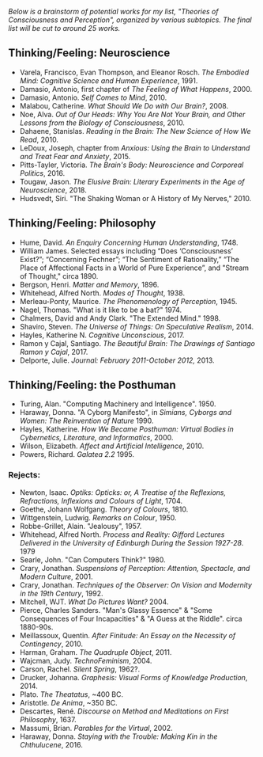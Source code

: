 *Below is a brainstorm of potential works for my list, "Theories of Consciousness and Perception", organized by various subtopics. The final list will be cut to around 25 works.*

## Thinking/Feeling: Neuroscience
* Varela, Francisco, Evan Thompson, and Eleanor Rosch. *The Embodied Mind: Cognitive Science and Human Experience*, 1991.
* Damasio, Antonio, first chapter of *The Feeling of What Happens*, 2000.
* Damasio, Antonio. *Self Comes to Mind*, 2010.
* Malabou, Catherine. *What Should We Do with Our Brain?*, 2008.
* Noe, Alva. *Out of Our Heads: Why You Are Not Your Brain, and Other Lessons from the Biology of Consciousness*, 2010.
* Dahaene, Stanislas. *Reading in the Brain: The New Science of How We Read*, 2010.
* LeDoux, Joseph, chapter from *Anxious: Using the Brain to Understand and Treat Fear and Anxiety*, 2015.
* Pitts-Tayler, Victoria. *The Brain's Body: Neuroscience and Corporeal Politics*, 2016. 
* Tougaw, Jason. *The Elusive Brain: Literary Experiments in the Age of Neuroscience*, 2018. 
* Hudsvedt, Siri. "The Shaking Woman or A History of My Nerves," 2010.

## Thinking/Feeling: Philosophy
* Hume, David. *An Enquiry Concerning Human Understanding*, 1748.
* William James. Selected essays including “Does ‘Consciousness’ Exist?”; “Concerning Fechner”; “The Sentiment of Rationality,” “The Place of Affectional Facts in a World of Pure Experience”, and "Stream of Thought," circa 1890.
* Bergson, Henri. *Matter and Memory*, 1896.
* Whitehead, Alfred North. *Modes of Thought*, 1938.
* Merleau-Ponty, Maurice. *The Phenomenology of Perception*, 1945.
* Nagel, Thomas. "What is it like to be a bat?" 1974.
* Chalmers, David and Andy Clark. "The Extended Mind." 1998.
* Shaviro, Steven. *The Universe of Things: On Speculative Realism*, 2014.
* Hayles, Katherine N. *Cognitive  Unconscious*, 2017.
* Ramon y Cajal, Santiago. *The Beautiful Brain: The Drawings of Santiago Ramon y Cajal*, 2017.
* Delporte, Julie. *Journal: February 2011-October 2012,* 2013.

## Thinking/Feeling: the Posthuman
* Turing, Alan. "Computing Machinery and Intelligence". 1950.
* Haraway, Donna. "A Cyborg Manifesto", in *Simians, Cyborgs and Women: The Reinvention of Nature* 1990.
* Hayles, Katherine. *How We Became Posthuman: Virtual Bodies in Cybernetics, Literature, and Informatics*, 2000.
* Wilson, Elizabeth. *Affect and Artificial Intelligence*, 2010.
* Powers, Richard. *Galatea 2.2* 1995.

### Rejects:
* Newton, Isaac. *Optiks: Opticks: or, A Treatise of the Reflexions, Refractions, Inflexions and Colours of Light*, 1704.
* Goethe, Johann Wolfgang. *Theory of Colours*, 1810.
* Wittgenstein, Ludwig. *Remarks on Colour*, 1950.
* Robbe-Grillet, Alain. "Jealousy", 1957.
* Whitehead, Alfred North. *Process and Reality: Gifford Lectures Delivered in the University of Edinburgh During the Session 1927-28*. 1979
* Searle, John. "Can Computers Think?" 1980.
* Crary, Jonathan. *Suspensions of Perception: Attention, Spectacle, and Modern Culture*, 2001.
* Crary, Jonathan. *Techniques of the Observer: On Vision and Modernity in the 19th Century*, 1992.
* Mitchell, WJT. *What Do Pictures Want?* 2004.
* Pierce, Charles Sanders. "Man's Glassy Essence" & "Some Consequences of Four Incapacities" & "A Guess at the Riddle". circa 1880-90s.
* Meillassoux, Quentin. *After Finitude: An Essay on the Necessity of Contingency*, 2010.
* Harman, Graham. *The Quadruple Object*, 2011.
* Wajcman, Judy. *TechnoFeminism*, 2004.
* Carson, Rachel. *Silent Spring*, 1962?.
* Drucker, Johanna. *Graphesis: Visual Forms of Knowledge Production*, 2014.
* Plato. *The Theatatus*, ~400 BC.
* Aristotle. *De Anima*, ~350 BC. 
* Descartes, René. *Discourse on Method and Meditations on First Philosophy*, 1637.
* Massumi, Brian. *Parables for the Virtual*, 2002.
* Haraway, Donna. *Staying with the Trouble: Making Kin in the Chthulucene*, 2016.